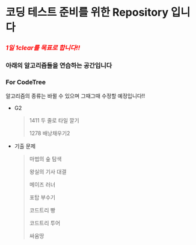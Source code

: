 # 코딩 테스트 준비를 위한 Repository 입니다

### *<span style="color:red">1일 1clear를 목표로 합니다!!</span>*

### 아래의 알고리즘들을 연습하는 공간입니다

### For CodeTree

알고리즘의 종류는 바뀔 수 있으며 그때그때 수정할 예정입니다!!

- G2

  > 1411 두 줄로 타일 깔기 
  >
  > 1278 배낭채우기2

- 기출 문제

  > 마법의 숲 탐색
  > 
  > 왕실의 기사 대결
  > 
  > 메이즈 러너
  > 
  > 포탑 부수기
  > 
  > 코드트리 빵
  > 
  > 코드트리 투어
  > 
  > 싸움땅
